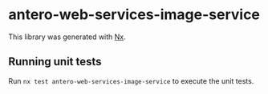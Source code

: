 # antero-web-services-image-service

This library was generated with [Nx](https://nx.dev).

## Running unit tests

Run `nx test antero-web-services-image-service` to execute the unit tests.
